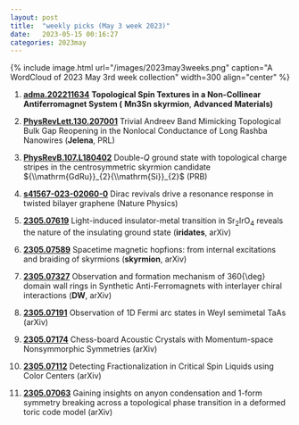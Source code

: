 ```yaml
---
layout: post
title:  "weekly picks (May 3 week 2023)"
date:   2023-05-15 00:16:27
categories: 2023may
---
```



{% include image.html url="/images/2023may3weeks.png" caption="A WordCloud of 2023 May 3rd week collection" width=300 align="center" %}



1. **[adma.202211634](https://onlinelibrary.wiley.com/doi/abs/10.1002/adma.202211634)** **Topological Spin Textures in a Non-Collinear Antiferromagnet System (** __Mn3Sn skyrmion__, **Advanced Materials)**



1. **[PhysRevLett.130.207001](https://link.aps.org/doi/10.1103/PhysRevLett.130.207001)** Trivial Andreev Band Mimicking Topological Bulk Gap Reopening in the Nonlocal Conductance of Long Rashba Nanowires (**Jelena**, PRL)



1. **[PhysRevB.107.L180402](https://link.aps.org/doi/10.1103/PhysRevB.107.L180402)** Double-$Q$ ground state with topological charge stripes in the centrosymmetric skyrmion candidate ${\\mathrm{GdRu}}_{2}{\\mathrm{Si}}_{2}$ (PRB)

1. **[s41567-023-02060-0](https://www.nature.com/articles/s41567-023-02060-0)** Dirac revivals drive a resonance response in twisted bilayer graphene (Nature Physics)






1. **[2305.07619](http://arxiv.org/abs/2305.07619)** Light-induced insulator-metal transition in Sr$_2$IrO$_4$ reveals the nature of the insulating ground state (**iridates**, arXiv)

1. **[2305.07589](http://arxiv.org/abs/2305.07589)** Spacetime magnetic hopfions: from internal excitations and braiding of skyrmions (**skyrmion**, arXiv)

1. **[2305.07327](http://arxiv.org/abs/2305.07327)** Observation and formation mechanism of 360{\\deg} domain wall rings in Synthetic Anti-Ferromagnets with interlayer chiral interactions (**DW**, arXiv)

1. **[2305.07191](http://arxiv.org/abs/2305.07191)** Observation of 1D Fermi arc states in Weyl semimetal TaAs (arXiv)

1. **[2305.07174](http://arxiv.org/abs/2305.07174)** Chess-board Acoustic Crystals with Momentum-space Nonsymmorphic Symmetries (arXiv)

1. **[2305.07112](http://arxiv.org/abs/2305.07112)** Detecting Fractionalization in Critical Spin Liquids using Color Centers (arXiv)

1. **[2305.07063](http://arxiv.org/abs/2305.07063)** Gaining insights on anyon condensation and 1-form symmetry breaking across a topological phase transition in a deformed toric code model (arXiv)
